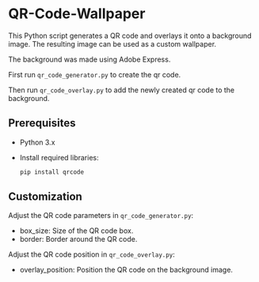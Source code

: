 # QR-Code-Wallpaper
This Python script generates a QR code and overlays it onto a background image. The resulting image can be used as a custom wallpaper.

The background was made using Adobe Express.

First run `qr_code_generator.py` to create the qr code.

Then run `qr_code_overlay.py` to add the newly created qr code to the background.

## Prerequisites
- Python 3.x
- Install required libraries:

  ```bash
  pip install qrcode

## Customization
Adjust the QR code parameters in `qr_code_generator.py`:
- box_size: Size of the QR code box.
- border: Border around the QR code.

Adjust the QR code position in `qr_code_overlay.py`:
- overlay_position: Position the QR code on the background image.

